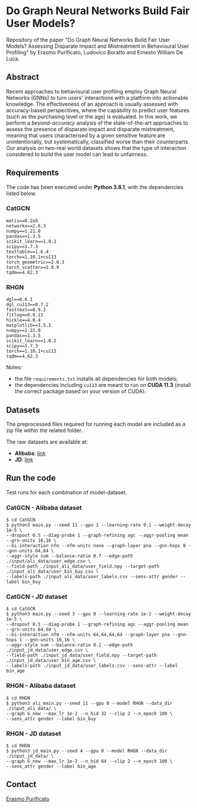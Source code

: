 # Do Graph Neural Networks Build Fair User Models?
Repository of the paper "Do Graph Neural Networks Build Fair User Models? Assessing Disparate Impact and Mistreatment in Behavioural User Profiling" by Erasmo Purificato, Ludovico Boratto and Ernesto William De Luca.

## Abstract
Recent approaches to behavioural user profiling employ Graph Neural Networks (GNNs) to turn users' interactions with a platform into actionable knowledge. The effectiveness of an approach is usually assessed with accuracy-based perspectives, where the capability to predict user features (such as the purchasing level or the age) is evaluated. In this work, we perform a *beyond-accuracy* analysis of the state-of-the-art approaches to assess the presence of disparate impact and disparate mistreatment, meaning that users characterised by a given sensitive feature are unintentionally, but systematically, classified worse than their counterparts. Our analysis on two-real world datasets shows that the type of interaction considered to build the user model can lead to unfairness.

## Requirements
The code has been executed under **Python 3.8.1**, with the dependencies listed below.

### CatGCN
```
metis==0.2a5
networkx==2.6.3
numpy==1.22.0
pandas==1.3.5
scikit_learn==1.0.2
scipy==1.7.3
texttable==1.6.4
torch==1.10.1+cu113
torch_geometric==2.0.3
torch_scatter==2.0.9
tqdm==4.62.3
```

### RHGN
```
dgl==0.6.1
dgl_cu113==0.7.2
fasttext==0.9.2
fitlog==0.9.13
hickle==4.0.4
matplotlib==3.5.1
numpy==1.22.0
pandas==1.3.5
scikit_learn==1.0.2
scipy==1.7.3
torch==1.10.1+cu113
tqdm==4.62.3
```
Notes:
* the file `requirements.txt` installs all dependencies for both models;
* the dependencies including `cu113` are meant to run on **CUDA 11.3** (install the correct package based on your version of CUDA).

## Datasets
The preprocessed files required for running each model are included as a zip file within the related folder.

The raw datasets are available at:
* **Alibaba**: [link](https://tianchi.aliyun.com/dataset/dataDetail?dataId=56)
* **JD**: [link](https://github.com/guyulongcs/IJCAI2019_HGAT)

## Run the code
Test runs for each combination of model-dataset.

### CatGCN - Alibaba dataset
```
$ cd CatGCN
$ python3 main.py --seed 11 --gpu 1 --learning-rate 0.1 --weight-decay 1e-5 \
--dropout 0.5 --diag-probe 1 --graph-refining agc --aggr-pooling mean --grn-units 16,16 \
--bi-interaction nfm --nfm-units none --graph-layer pna --gnn-hops 8 --gnn-units 64,64 \
--aggr-style sum --balance-ratio 0.7 --edge-path ./input/ali_data/user_edge.csv \
--field-path ./input_ali_data/user_field.npy --target-path ./input_ali_data/user_bin_buy.csv \
--labels-path ./input_ali_data/user_labels.csv --sens-attr gender --label bin_buy 
```

### CatGCN - JD dataset
```
$ cd CatGCN
$ python3 main.py --seed 3 --gpu 0 --learning-rate 1e-2 --weight-decay 1e-5 \
--dropout 0.5 --diag-probe 1 --graph-refining agc --aggr-pooling mean --grn-units 64,64 \
--bi-interaction nfm --nfm-units 64,64,64,64 --graph-layer pna --gnn-hops 1 --gnn-units 16,16 \
--aggr-style sum --balance-ratio 0.1 --edge-path ./input_jd_data/user_edge.csv \
--field-path ./input_jd_data/user_field.npy --target-path ./input_jd_data/user_bin_age.csv \
--labels-path ./input_jd_data/user_labels.csv --sens-attr --label bin_age
```

### RHGN - Alibaba dataset
```
$ cd RHGN
$ python3 ali_main.py --seed 11 --gpu 0 --model RHGN --data_dir ./input_ali_data/ \
--graph G_new --max_lr 1e-2 --n_hid 32 --clip 2 --n_epoch 100 \
--sens_attr gender --label bin_buy
```

### RHGN - JD dataset
```
$ cd RHGN
$ python3 jd_main.py --seed 4 --gpu 0 --model RHGN --data_dir ./input_jd_data/ \
--graph G_new --max_lr 1e-2 --n_hid 64 --clip 2 --n_epoch 100 \
--sens_attr gender --label bin_age
```

## Contact
[Erasmo Purificato](mailto:erasmo.purificato@ovgu.de)